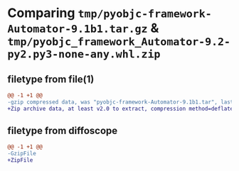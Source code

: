 # Comparing `tmp/pyobjc-framework-Automator-9.1b1.tar.gz` & `tmp/pyobjc_framework_Automator-9.2-py2.py3-none-any.whl.zip`

## filetype from file(1)

```diff
@@ -1 +1 @@
-gzip compressed data, was "pyobjc-framework-Automator-9.1b1.tar", last modified: Sun Mar 26 11:15:34 2023, max compression
+Zip archive data, at least v2.0 to extract, compression method=deflate
```

## filetype from diffoscope

```diff
@@ -1 +1 @@
-GzipFile
+ZipFile
```

